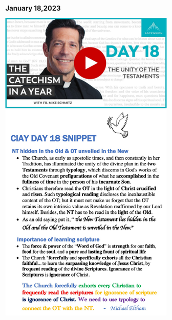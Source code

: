 ## January 18,2023 ##

[![The Unity of the Testaments](https://raw.githubusercontent.com/fernal73/CIAY/main/January/jpgs/Day018.jpg)](https://youtu.be/R00NkT22aa4 "The Unity of the Testaments")
![Day 18 Snippet ](https://raw.githubusercontent.com/fernal73/CIAY/main/January/jpgs/Day18Snippet.jpg)
